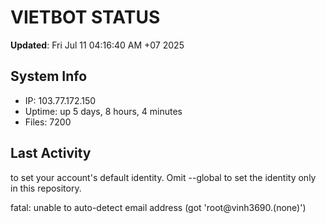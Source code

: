 # VIETBOT STATUS
**Updated**: Fri Jul 11 04:16:40 AM +07 2025

## System Info
- IP: 103.77.172.150
- Uptime: up 5 days, 8 hours, 4 minutes
- Files: 7200

## Last Activity

to set your account's default identity.
Omit --global to set the identity only in this repository.

fatal: unable to auto-detect email address (got 'root@vinh3690.(none)')
